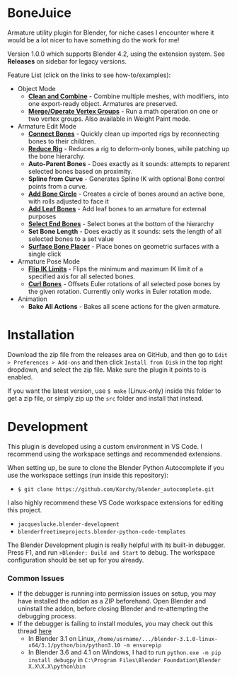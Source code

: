 # BoneJuice
Armature utility plugin for Blender, for niche cases I encounter where it would be a lot nicer to have something do the work for me!

Version 1.0.0 which supports Blender 4.2, using the extension system. See **Releases** on sidebar for legacy versions.

Feature List (click on the links to see how-to/examples):
- Object Mode
    - **[Clean and Combine](docs/examples/clean_and_combine.md)** - Combine multiple meshes, with modifiers, into one export-ready object. Armatures are preserved.
    - **[Merge/Operate Vertex Groups](docs/examples/merge_vertex_groups.md)** - Run a math operation on one or two vertex groups. Also available in Weight Paint mode.
- Armature Edit Mode
    - **[Connect Bones](docs/examples/connect_bones.md)** - Quickly clean up imported rigs by reconnecting bones to their children.
    - **[Reduce Rig](docs/examples/reduce_rig.md)** - Reduces a rig to deform-only bones, while patching up the bone hierarchy.
    - **Auto-Parent Bones** - Does exactly as it sounds: attempts to reparent selected bones based on proximity.
    - **Spline from Curve** - Generates Spline IK with optional Bone control points from a curve.
    - **[Add Bone Circle](docs/examples/add_bone_circle.md)** - Creates a circle of bones around an active bone, with rolls adjusted to face it
    - **[Add Leaf Bones](docs/examples/add_leaf_bones.md)** - Add leaf bones to an armature for external purposes
    - **[Select End Bones](docs/examples/select_end_bones.md)** - Select bones at the bottom of the hierarchy
    - **Set Bone Length** - Does exactly as it sounds: sets the length of all selected bones to a set value
    - **[Surface Bone Placer](docs/examples/surface_bone_placer.md)** - Place bones on geometric surfaces with a single click
- Armature Pose Mode
    - **[Flip IK Limits](docs/examples/flip_ik_limits.md)** - Flips the minimum and maximum IK limit of a specified axis for all selected bones.
    - **[Curl Bones](docs/examples/curl_bones.md)** - Offsets Euler rotations of all selected pose bones by the given rotation. Currently only works in Euler rotation mode.
- Animation
    - **Bake All Actions** - Bakes all scene actions for the given armature.

# Installation
Download the zip file from the releases area on GitHub, and then go to `Edit > Preferences > Add-ons` and then click `Install from Disk` in the top right dropdown, and select the zip file. Make sure the plugin it points to is enabled.

If you want the latest version, use `$ make` (Linux-only) inside this folder to get a zip file, or simply zip up the `src` folder and install that instead.

# Development
This plugin is developed using a custom environment in VS Code. I recommend using the workspace settings and recommended extensions.

When setting up, be sure to clone the Blender Python Autocomplete if you use the workspace settings (run inside this repository):
- `$ git clone https://github.com/Korchy/blender_autocomplete.git`

I also highly recommend these VS Code workspace extensions for editing this project.
- `jacqueslucke.blender-development`
- `blenderfreetimeprojects.blender-python-code-templates`

The Blender Development plugin is really helpful with its built-in debugger. Press F1, and run `>Blender: Build and Start` to debug. The workspace configuration should be set up for you already.

### Common Issues
- If the debugger is running into permission issues on setup, you may have installed the addon as a ZIP beforehand. Open Blender and uninstall the addon, before closing Blender and re-attempting the debugging process.
- If the debugger is failing to install modules, you may check out this thread [here](https://github.com/JacquesLucke/blender_vscode/issues/99)
    - In Blender 3.1 on Linux, `/home/usrname/.../blender-3.1.0-linux-x64/3.1/python/bin/python3.10 -m ensurepip`
    - In Blender 3.6 and 4.1 on Windows, I had to run `python.exe -m pip install debugpy` in `C:\Program Files\Blender Foundation\Blender X.X\X.X\python\bin`
